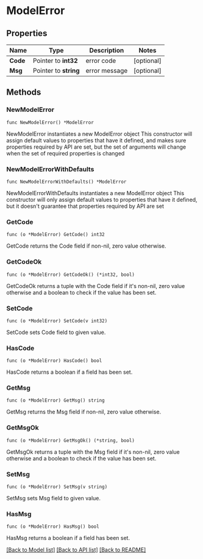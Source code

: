 # ModelError

## Properties

Name | Type | Description | Notes
------------ | ------------- | ------------- | -------------
**Code** | Pointer to **int32** | error code | [optional] 
**Msg** | Pointer to **string** | error message | [optional] 

## Methods

### NewModelError

`func NewModelError() *ModelError`

NewModelError instantiates a new ModelError object
This constructor will assign default values to properties that have it defined,
and makes sure properties required by API are set, but the set of arguments
will change when the set of required properties is changed

### NewModelErrorWithDefaults

`func NewModelErrorWithDefaults() *ModelError`

NewModelErrorWithDefaults instantiates a new ModelError object
This constructor will only assign default values to properties that have it defined,
but it doesn't guarantee that properties required by API are set

### GetCode

`func (o *ModelError) GetCode() int32`

GetCode returns the Code field if non-nil, zero value otherwise.

### GetCodeOk

`func (o *ModelError) GetCodeOk() (*int32, bool)`

GetCodeOk returns a tuple with the Code field if it's non-nil, zero value otherwise
and a boolean to check if the value has been set.

### SetCode

`func (o *ModelError) SetCode(v int32)`

SetCode sets Code field to given value.

### HasCode

`func (o *ModelError) HasCode() bool`

HasCode returns a boolean if a field has been set.

### GetMsg

`func (o *ModelError) GetMsg() string`

GetMsg returns the Msg field if non-nil, zero value otherwise.

### GetMsgOk

`func (o *ModelError) GetMsgOk() (*string, bool)`

GetMsgOk returns a tuple with the Msg field if it's non-nil, zero value otherwise
and a boolean to check if the value has been set.

### SetMsg

`func (o *ModelError) SetMsg(v string)`

SetMsg sets Msg field to given value.

### HasMsg

`func (o *ModelError) HasMsg() bool`

HasMsg returns a boolean if a field has been set.


[[Back to Model list]](../README.md#documentation-for-models) [[Back to API list]](../README.md#documentation-for-api-endpoints) [[Back to README]](../README.md)


